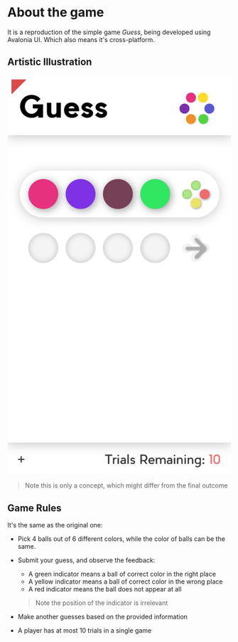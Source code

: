 # About the game

It is a reproduction of the simple game *Guess*, being developed using Avalonia UI. Which also means it's cross-platform. 

## Artistic Illustration

![GUESS_Design](GUESS_Design.png)

> Note this is only a concept, which might differ from the final outcome

## Game Rules

It's the same as the original one:

- Pick 4 balls out of 6 different colors, while the color of balls can be the same. 

- Submit your guess, and observe the feedback:

    - A green indicator means a ball of correct color in the right place
    - A yellow indicator means a ball of correct color in the wrong place
    - A red indicator means the ball does not appear at all

    > Note the position of the indicator is irrelevant

- Make another guesses based on the provided information
- A player has at most 10 trials in a single game